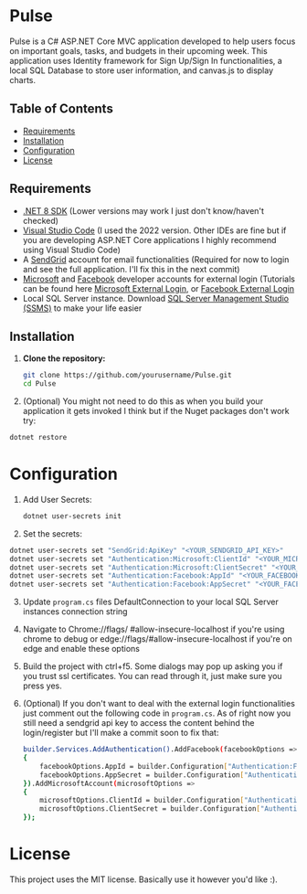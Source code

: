 # Pulse

Pulse is a C# ASP.NET Core MVC application developed to help users focus on important goals, tasks, and budgets in their upcoming week. This application uses Identity framework for Sign Up/Sign In functionalities, a local SQL Database to store user information, and canvas.js to display charts.

## Table of Contents

- [Requirements](#requirements)
- [Installation](#installation)
- [Configuration](#configuration)
- [License](#license)

## Requirements

- [.NET 8 SDK](https://dotnet.microsoft.com/download/dotnet/8.0) (Lower versions may work I just don't know/haven't checked)
- [Visual Studio Code](https://visualstudio.microsoft.com/vs/community/) (I used the 2022 version. Other IDEs are fine but if you are developing ASP.NET Core applications I highly recommend using Visual Studio Code)
- A [SendGrid](https://sendgrid.com/) account for email functionalities (Required for now to login and see the full application. I'll fix this in the next commit)
- [Microsoft](https://portal.azure.com/#blade/Microsoft_AAD_RegisteredApps/ApplicationsListBlade) and [Facebook](https://developers.facebook.com/) developer accounts for external login (Tutorials can be found here [Microsoft External Login](https://learn.microsoft.com/en-us/aspnet/core/security/authentication/social/microsoft-logins?view=aspnetcore-8.0), or [Facebook External Login](https://learn.microsoft.com/en-us/aspnet/core/security/authentication/social/facebook-logins?view=aspnetcore-8.0)
- Local SQL Server instance. Download [SQL Server Management Studio (SSMS)](https://learn.microsoft.com/en-us/sql/ssms/download-sql-server-management-studio-ssms?view=sql-server-ver16) to make your life easier

## Installation

1. **Clone the repository:**

   ```bash
   git clone https://github.com/yourusername/Pulse.git
   cd Pulse
   ```

2. (Optional) You might not need to do this as when you build your application it gets invoked I think but if the Nuget packages don't work try:

  ```bash
  dotnet restore
  ```

# Configuration

1. Add User Secrets:

   ```bash
   dotnet user-secrets init
   ```

2. Set the secrets:

  ```bash
  dotnet user-secrets set "SendGrid:ApiKey" "<YOUR_SENDGRID_API_KEY>"
  dotnet user-secrets set "Authentication:Microsoft:ClientId" "<YOUR_MICROSOFT_CLIENT_ID>"
  dotnet user-secrets set "Authentication:Microsoft:ClientSecret" "<YOUR_MICROSOFT_CLIENT_SECRET>"
  dotnet user-secrets set "Authentication:Facebook:AppId" "<YOUR_FACEBOOK_APP_ID>"
  dotnet user-secrets set "Authentication:Facebook:AppSecret" "<YOUR_FACEBOOK_APP_SECRET>"
  ```

3. Update `program.cs` files DefaultConnection to your local SQL Server instances connection string

4. Navigate to Chrome://flags/ #allow-insecure-localhost if you're using chrome to debug or edge://flags/#allow-insecure-localhost if you're on edge and enable these options

5. Build the project with ctrl+f5. Some dialogs may pop up asking you if you trust ssl certificates. You can read through it, just make sure you press yes.

6. (Optional) If you don't want to deal with the external login functionalities just comment out the following code in `program.cs`. As of right now you still need a sendgrid api key to access the content behind the login/register but I'll make a commit soon to fix that:

   ```bash
   builder.Services.AddAuthentication().AddFacebook(facebookOptions =>
   {
       facebookOptions.AppId = builder.Configuration["Authentication:Facebook:AppId"];
       facebookOptions.AppSecret = builder.Configuration["Authentication:Facebook:AppSecret"];
   }).AddMicrosoftAccount(microsoftOptions =>
   {
       microsoftOptions.ClientId = builder.Configuration["Authentication:Microsoft:ClientId"];
       microsoftOptions.ClientSecret = builder.Configuration["Authentication:Microsoft:ClientSecret"];
   });
   ```

# License

This project uses the MIT license. Basically use it however you'd like :).


